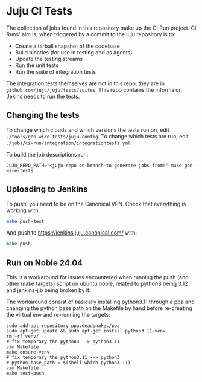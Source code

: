# Juju CI Tests

The collection of jobs found in this repository make up the CI Run project.
CI Runs' aim is, when triggered by a commit to the juju repository is to:
  - Create a tarball snapshot of the codebase
  - Build binaries (for use in testing and as agents)
  - Update the testing streams
  - Run the unit tests
  - Run the suite of integration tests

The integration tests themselves are not in this repo, they are in
`github.com/juju/juju/tests/suites`. This repo contains the informaion Jekins
needs to run the tests.
## Changing the tests

To change which clouds and which versions the tests run on, edit
`./tools/gen-wire-tests/juju.config`. To change which tests are run,
edit `./jobs/ci-run/integration/integrationtests.yml`.

To build the job descriptions run:
```
JUJU_REPO_PATH="<juju-repo-on-branch-to-generate-jobs-from>" make gen-wire-tests
```

## Uploading to Jenkins

To push, you need to be on the Canonical VPN. Check that everything is working with:
```bash
make push-test
```
And push to https://jenkins.juju.canonical.com/ with:
```bash
make push
```

## Run on Noble 24.04

This is a workaround for issues encountered when running the push (and other make targets) script on ubuntu noble, related to python3 being 3.12 and jenkins-jjb being broken by it.

The workaround consist of basically installing python3.11 through a ppa and changing the python base path on the Makefile by hand before re-creating the virtual env and re-running the targets:

```
sudo add-apt-repository ppa:deadsnakes/ppa
sudo apt-get update && sudo apt-get install python3.11-venv
rm -rf venv/
# fix temporary the python3 --> python3.11
vim Makefile
make ensure-venv
# fix temporary the python3.11 --> python3
# python_base_path = $(shell which python3.11)
vim Makefile
make test-push
```
